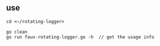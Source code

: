 ## use

    cd <~/rotating-logger>

    go clean
    go run faux-rotating-logger.go -h  // get the usage info
